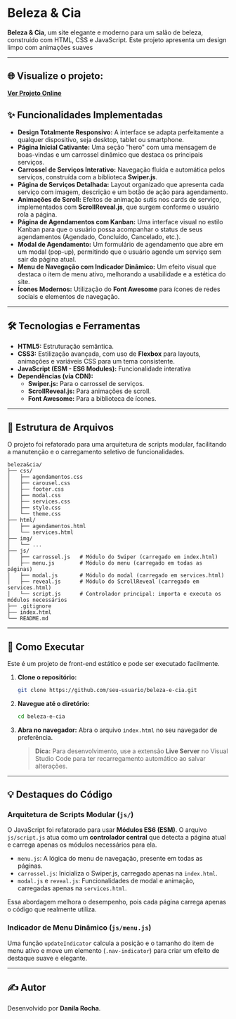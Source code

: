 # Beleza & Cia

 **Beleza & Cia**, um site elegante e moderno para um salão de beleza, construído com HTML, CSS e JavaScript. Este projeto apresenta um design limpo com animações suaves

---

## 🌐 Visualize o projeto:

**[Ver Projeto Online](https://danilarocha-dev.github.io/Beleza-Cia//)**


## ✨ Funcionalidades Implementadas

*   **Design Totalmente Responsivo:** A interface se adapta perfeitamente a qualquer dispositivo, seja desktop, tablet ou smartphone.
*   **Página Inicial Cativante:** Uma seção "hero" com uma mensagem de boas-vindas e um carrossel dinâmico que destaca os principais serviços.
*   **Carrossel de Serviços Interativo:** Navegação fluida e automática pelos serviços, construída com a biblioteca **Swiper.js**.
*   **Página de Serviços Detalhada:** Layout organizado que apresenta cada serviço com imagem, descrição e um botão de ação para agendamento.
*   **Animações de Scroll:** Efeitos de animação sutis nos cards de serviço, implementados com **ScrollReveal.js**, que surgem conforme o usuário rola a página.
*   **Página de Agendamentos com Kanban:** Uma interface visual no estilo Kanban para que o usuário possa acompanhar o status de seus agendamentos (Agendado, Concluído, Cancelado, etc.).
*   **Modal de Agendamento:** Um formulário de agendamento que abre em um modal (pop-up), permitindo que o usuário agende um serviço sem sair da página atual.
*   **Menu de Navegação com Indicador Dinâmico:** Um efeito visual que destaca o item de menu ativo, melhorando a usabilidade e a estética do site.
*   **Ícones Modernos:** Utilização do **Font Awesome** para ícones de redes sociais e elementos de navegação.

---

## 🛠️ Tecnologias e Ferramentas

*   **HTML5:** Estruturação semântica.
*   **CSS3:** Estilização avançada, com uso de **Flexbox** para layouts, animações e variáveis CSS para um tema consistente.
*   **JavaScript (ESM - ES6 Modules):** Funcionalidade interativa
*   **Dependências (via CDN):**
    *   **Swiper.js:** Para o carrossel de serviços.
    *   **ScrollReveal.js:** Para animações de scroll.
    *   **Font Awesome:** Para a biblioteca de ícones.

---

## 📂 Estrutura de Arquivos

O projeto foi refatorado para uma arquitetura de scripts modular, facilitando a manutenção e o carregamento seletivo de funcionalidades.

```
beleza&cia/
├── css/
│   ├── agendamentos.css
│   ├── carousel.css
│   ├── footer.css
│   ├── modal.css
│   ├── services.css
│   ├── style.css
│   └── theme.css
├── html/
│   ├── agendamentos.html
│   └── services.html
├── img/
│   └── ...
├── js/
│   ├── carrossel.js   # Módulo do Swiper (carregado em index.html)
│   ├── menu.js        # Módulo do menu (carregado em todas as páginas)
│   ├── modal.js       # Módulo do modal (carregado em services.html)
│   ├── reveal.js      # Módulo do ScrollReveal (carregado em services.html)
│   └── script.js      # Controlador principal: importa e executa os módulos necessários
├── .gitignore
├── index.html
└── README.md
```

---

## 🚀 Como Executar

Este é um projeto de front-end estático e pode ser executado facilmente.

1.  **Clone o repositório:**
    ```bash
    git clone https://github.com/seu-usuario/beleza-e-cia.git
    ```

2.  **Navegue até o diretório:**
    ```bash
    cd beleza-e-cia
    ```

3.  **Abra no navegador:**
    Abra o arquivo `index.html` no seu navegador de preferência.

    > **Dica:** Para desenvolvimento, use a extensão **Live Server** no Visual Studio Code para ter recarregamento automático ao salvar alterações.

---

## 💡 Destaques do Código

### Arquitetura de Scripts Modular (`js/`)

O JavaScript foi refatorado para usar **Módulos ES6 (ESM)**. O arquivo `js/script.js` atua como um **controlador central** que detecta a página atual e carrega apenas os módulos necessários para ela.

*   `menu.js`: A lógica do menu de navegação, presente em todas as páginas.
*   `carrossel.js`: Inicializa o Swiper.js, carregado apenas na `index.html`.
*   `modal.js` e `reveal.js`: Funcionalidades de modal e animação, carregadas apenas na `services.html`.

Essa abordagem melhora o desempenho, pois cada página carrega apenas o código que realmente utiliza.

### Indicador de Menu Dinâmico (`js/menu.js`)

Uma função `updateIndicator` calcula a posição e o tamanho do item de menu ativo e move um elemento (`.nav-indicator`) para criar um efeito de destaque suave e elegante.

---

## ✍️ Autor

Desenvolvido por **Danila Rocha**.